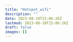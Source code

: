 ```yaml
---
title: "Hotspot_wifi"
description: ""
date: 2023-08-10T15:06:26Z
lastmod: 2023-08-10T15:06:26Z
draft: false
images: []
---
```

